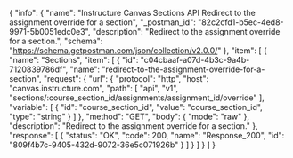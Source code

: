 {
  "info": {
    "name": "Instructure Canvas Sections API Redirect to the assignment override for a section",
    "_postman_id": "82c2cfd1-b5ec-4ed8-9971-5b0051edc0e3",
    "description": "Redirect to the assignment override for a section.",
    "schema": "https://schema.getpostman.com/json/collection/v2.0.0/"
  },
  "item": [
    {
      "name": "Sections",
      "item": [
        {
          "id": "c04cbaaf-a07d-4b3c-9a4b-7120839786df",
          "name": "redirect-to-the-assignment-override-for-a-section",
          "request": {
            "url": {
              "protocol": "http",
              "host": "canvas.instructure.com",
              "path": [
                "api",
                "v1",
                "sections/:course_section_id/assignments/assignment_id/override"
              ],
              "variable": [
                {
                  "id": "course_section_id",
                  "value": "course_section_id",
                  "type": "string"
                }
              ]
            },
            "method": "GET",
            "body": {
              "mode": "raw"
            },
            "description": "Redirect to the assignment override for a section."
          },
          "response": [
            {
              "status": "OK",
              "code": 200,
              "name": "Response_200",
              "id": "809f4b7c-9405-432d-9072-36e5c071926b"
            }
          ]
        }
      ]
    }
  ]
}